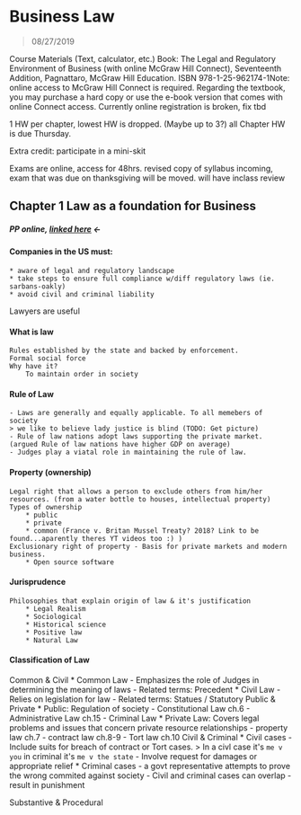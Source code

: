 # Business Law
> 08/27/2019 

Course Materials (Text, calculator, etc.) Book: The Legal and Regulatory Environment of Business (with online McGraw Hill Connect), Seventeenth Addition, Pagnattaro, McGraw Hill Education. ISBN 978-1-25-962174-1Note: online access to McGraw Hill Connect is required. Regarding the textbook, you may purchase a hard copy or use the e-book version that comes with online Connect access.
Currently online registration is broken, fix tbd

1 HW per chapter, lowest HW is dropped. (Maybe up to 3?)
all Chapter HW is due Thursday. 

Extra credit: participate in a mini-skit

Exams are online, access for 48hrs. 
revised copy of syllabus incoming, exam that was due on thanksgiving will be moved. 
will have inclass review

## Chapter 1 Law as a foundation for Business
##### PP online, [linked here](https://buffswtamu-my.sharepoint.com/:b:/r/personal/wrchesley1_buffs_wtamu_edu/Documents/Fall%202019/Business%20Law/Week%201/Chap%201.pdf?csf=1&e=EZPOab) <-
#### Companies in the US must: 
    * aware of legal and regulatory landscape
    * take steps to ensure full compliance w/diff regulatory laws (ie. sarbans-oakly)
    * avoid civil and criminal liability
Lawyers are useful

#### What is law  
    Rules established by the state and backed by enforcement.   
    Formal social force  
    Why have it?   
        To maintain order in society   
    
#### Rule of Law 
    - Laws are generally and equally applicable. To all memebers of society  
    > we like to believe lady justice is blind (TODO: Get picture)  
    - Rule of law nations adopt laws supporting the private market. (argued Rule of law nations have higher GDP on average)  
    - Judges play a viatal role in maintaining the rule of law.   

#### Property (ownership)
    Legal right that allows a person to exclude others from him/her resources. (from a water bottle to houses, intellectual property)  
    Types of ownership  
        * public  
        * private  
        * common (France v. Britan Mussel Treaty? 2018? Link to be found...aparently theres YT videos too :) )   
    Exclusionary right of property - Basis for private markets and modern business.   
        * Open source software  
    
#### Jurisprudence
    Philosophies that explain origin of law & it's justification  
        * Legal Realism  
        * Sociological  
        * Historical science  
        * Positive law  
        * Natural Law   
     
#### Classification of Law
 Common  & Civil 
    * Common Law
        - Emphasizes the role of Judges in determining the meaning of laws
        - Related terms: Precedent
    * Civil Law
        - Relies on legislation for law
        - Related terms: Statues / Statutory
 Public & Private
    * Public: Regulation of society 
        - Constitutional Law ch.6
        - Administrative Law ch.15
        - Criminal Law
    * Private Law: Covers legal problems and issues that concern private resource relationships
        - property law ch.7
        - contract law ch.8-9
        - Tort law ch.10
 Civil & Criminal
    * Civil cases
        - Include suits for breach of contract or Tort cases. 
        > In a civl case it's `me v you` in criminal it's `me v the state` 
        - Involve request for damages or appropriate relief
    * Criminal cases
        - a govt representative attempts to prove the wrong commited against society
        - Civil and criminal cases can overlap
        - result in punishment 
        
 Substantive & Procedural